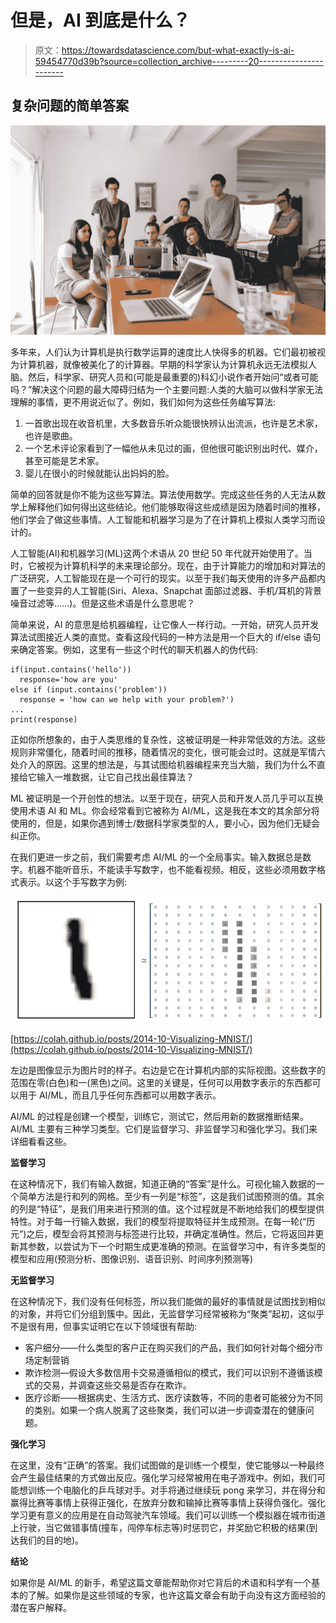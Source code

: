 # 但是，AI 到底是什么？

> 原文：<https://towardsdatascience.com/but-what-exactly-is-ai-59454770d39b?source=collection_archive---------20----------------------->

## 复杂问题的简单答案

![](img/f7e125cb95d90a78c0bbf048741cf78c.png)

多年来，人们认为计算机是执行数学运算的速度比人快得多的机器。它们最初被视为计算机器，就像被美化了的计算器。早期的科学家认为计算机永远无法模拟人脑。然后，科学家、研究人员和(可能是最重要的)科幻小说作者开始问“或者可能吗？”解决这个问题的最大障碍归结为一个主要问题:人类的大脑可以做科学家无法理解的事情，更不用说近似了。例如，我们如何为这些任务编写算法:

1.  一首歌出现在收音机里，大多数音乐听众能很快辨认出流派，也许是艺术家，也许是歌曲。
2.  一个艺术评论家看到了一幅他从未见过的画，但他很可能识别出时代、媒介，甚至可能是艺术家。
3.  婴儿在很小的时候就能认出妈妈的脸。

简单的回答就是你不能为这些写算法。算法使用数学。完成这些任务的人无法从数学上解释他们如何得出这些结论。他们能够取得这些成绩是因为随着时间的推移，他们学会了做这些事情。人工智能和机器学习是为了在计算机上模拟人类学习而设计的。

人工智能(AI)和机器学习(ML)这两个术语从 20 世纪 50 年代就开始使用了。当时，它被视为计算机科学的未来理论部分。现在，由于计算能力的增加和对算法的广泛研究，人工智能现在是一个可行的现实。以至于我们每天使用的许多产品都内置了一些变异的人工智能(Siri、Alexa、Snapchat 面部过滤器、手机/耳机的背景噪音过滤等……)。但是这些术语是什么意思呢？

简单来说，AI 的意思是给机器编程，让它像人一样行动。一开始，研究人员开发算法试图接近人类的直觉。查看这段代码的一种方法是用一个巨大的 if/else 语句来确定答案。例如，这里有一些这个时代的聊天机器人的伪代码:

```
if(input.contains('hello'))
  response='how are you'
else if (input.contains('problem'))
  response = 'how can we help with your problem?')
...
print(response)
```

正如你所想象的，由于人类思维的复杂性，这被证明是一种非常低效的方法。这些规则非常僵化，随着时间的推移，随着情况的变化，很可能会过时。这就是军情六处介入的原因。这里的想法是，与其试图给机器编程来充当大脑，我们为什么不直接给它输入一堆数据，让它自己找出最佳算法？

ML 被证明是一个开创性的想法。以至于现在，研究人员和开发人员几乎可以互换使用术语 AI 和 ML。你会经常看到它被称为 AI/ML，这是我在本文的其余部分将使用的，但是，如果你遇到博士/数据科学家类型的人，要小心，因为他们无疑会纠正你。

在我们更进一步之前，我们需要考虑 AI/ML 的一个全局事实。输入数据总是数字。机器不能听音乐，不能读手写数字，也不能看视频。相反，这些必须用数字格式表示。以这个手写数字为例:

![](img/1ef0db965d2b1592e1a6f2825d87e4f5.png)

[https://colah.github.io/posts/2014-10-Visualizing-MNIST/](https://colah.github.io/posts/2014-10-Visualizing-MNIST/)

左边是图像显示为图片时的样子。右边是它在计算机内部的实际视图。这些数字的范围在零(白色)和一(黑色)之间。这里的关键是，任何可以用数字表示的东西都可以用于 AI/ML，而且几乎任何东西都可以用数字表示。

AI/ML 的过程是创建一个模型，训练它，测试它，然后用新的数据推断结果。AI/ML 主要有三种学习类型。它们是监督学习、非监督学习和强化学习。我们来详细看看这些。

**监督学习**

在这种情况下，我们有输入数据，知道正确的“答案”是什么。可视化输入数据的一个简单方法是行和列的网格。至少有一列是“标签”，这是我们试图预测的值。其余的列是“特征”，是我们用来进行预测的值。这个过程就是不断地给我们的模型提供特性。对于每一行输入数据，我们的模型将提取特征并生成预测。在每一轮(“历元”)之后，模型会将其预测与标签进行比较，并确定准确性。然后，它将返回并更新其参数，以尝试为下一个时期生成更准确的预测。在监督学习中，有许多类型的模型和应用(预测分析、图像识别、语音识别、时间序列预测等)

**无监督学习**

在这种情况下，我们没有任何标签，所以我们能做的最好的事情就是试图找到相似的对象，并将它们分组到簇中。因此，无监督学习经常被称为“聚类”起初，这似乎不是很有用，但事实证明它在以下领域很有帮助:

*   客户细分——什么类型的客户正在购买我们的产品，我们如何针对每个细分市场定制营销
*   欺诈检测—假设大多数信用卡交易遵循相似的模式，我们可以识别不遵循该模式的交易，并调查这些交易是否存在欺诈。
*   医疗诊断——根据病史、生活方式、医疗读数等，不同的患者可能被分为不同的类别。如果一个病人脱离了这些聚类，我们可以进一步调查潜在的健康问题。

**强化学习**

在这里，没有“正确”的答案。我们试图做的是训练一个模型，使它能够以一种最终会产生最佳结果的方式做出反应。强化学习经常被用在电子游戏中。例如，我们可能想训练一个电脑化的乒乓球对手。对手将通过继续玩 pong 来学习，并在得分和赢得比赛等事情上获得正强化，在放弃分数和输掉比赛等事情上获得负强化。强化学习更有意义的应用是在自动驾驶汽车领域。我们可以训练一个模拟器在城市街道上行驶，当它做错事情(撞车，闯停车标志等)时惩罚它，并奖励它积极的结果(到达我们的目的地)。

**结论**

如果你是 AI/ML 的新手，希望这篇文章能帮助你对它背后的术语和科学有一个基本的了解。如果你是这些领域的专家，也许这篇文章会有助于向没有这方面经验的潜在客户解释。